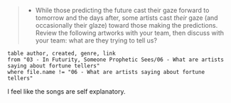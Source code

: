 > - While those predicting the future cast their gaze forward to tomorrow and the days after, some artists cast *their* gaze (and occasionally their glaze) toward those making the predictions. Review the following artworks with your team, then discuss with your team: what are they trying to tell us?

```dataview
table author, created, genre, link 
from "03 - In Futurity, Someone Prophetic Sees/06 - What are artists saying about fortune tellers"
where file.name != "06 - What are artists saying about fortune tellers"
```

I feel like the songs are self explanatory.
